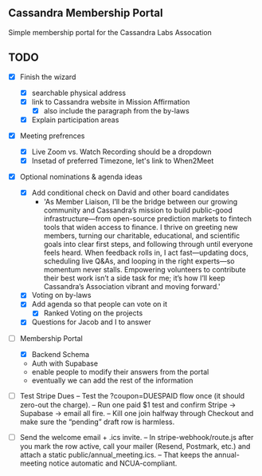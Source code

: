 ## Cassandra Membership Portal

Simple membership portal for the Cassandra Labs Assocation

## TODO 

- [x] Finish the wizard
    - [x] searchable physical address
    - [x] link to Cassandra website in Mission Affirmation 
        - [x] also include the paragraph from the by-laws
    - [x] Explain participation areas
- [x] Meeting prefrences 
    - [x] Live Zoom vs. Watch Recording should be a dropdown 
    - [x] Insetad of preferred Timezone, let's link to When2Meet
- [x] Optional nominations & agenda ideas
    - [x] Add conditional check on David and other board candidates
        - 'As Member Liaison, I’ll be the bridge between our growing community and Cassandra’s mission to build public-good infrastructure—from open-source prediction markets to fintech tools that widen access to finance. I thrive on greeting new members, turning our charitable, educational, and scientific goals into clear first steps, and following through until everyone feels heard. When feedback rolls in, I act fast—updating docs, scheduling live Q&As, and looping in the right experts—so momentum never stalls. Empowering volunteers to contribute their best work isn’t a side task for me; it’s how I’ll keep Cassandra’s Association vibrant and moving forward.'
    - [x] Voting on by-laws
    - [x] Add agenda so that people can vote on it
        - [x] Ranked Voting on the projects
    - [x] Questions for Jacob and I to answer 
- [ ] Membership Portal
    - [x] Backend Schema
    - Auth with Supabase
    - enable people to modify their answers from the portal 
    - eventually we can add the rest of the information
- [ ] Test Stripe Dues
    – Test the ?coupon=DUESPAID flow once (it should zero-out the charge).
    – Run one paid $1 test and confirm Stripe → Supabase → email all fire.
    – Kill one join halfway through Checkout and make sure the “pending” draft row is harmless.
- [ ] Send the welcome email + .ics invite.
    – In stripe-webhook/route.js after you mark the row active, call your mailer (Resend, Postmark, etc.) and attach a static public/annual_meeting.ics.
    – That keeps the annual-meeting notice automatic and NCUA-compliant.

